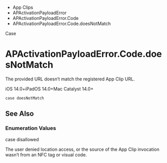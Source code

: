 

- App Clips
- APActivationPayloadError
- APActivationPayloadError.Code
-  APActivationPayloadError.Code.doesNotMatch 

Case

# APActivationPayloadError.Code.doesNotMatch

The provided URL doesn’t match the registered App Clip URL.

iOS 14.0+iPadOS 14.0+Mac Catalyst 14.0+

``` source
case doesNotMatch
```

## See Also

### Enumeration Values

case disallowed

The user denied location access, or the source of the App Clip invocation wasn’t from an NFC tag or visual code.

